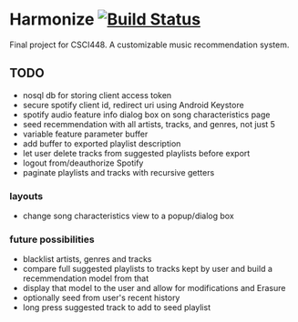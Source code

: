 # Harmonize [![Build Status](https://travis-ci.com/danielpersonius/Harmonize.svg?branch=master)](https://travis-ci.com/danielpersonius/Harmonize)
Final project for CSCI448. A customizable music recommendation system.

## TODO
- nosql db for storing client access token
- secure spotify client id, redirect uri using Android Keystore
- spotify audio feature info dialog box on song characteristics page
- seed recemmendation with all artists, tracks, and genres, not just 5
- variable feature parameter buffer
- add buffer to exported playlist description
- let user delete tracks from suggested playlists before export 
- logout from/deauthorize Spotify 
- paginate playlists and tracks with recursive getters

### layouts
- change song characteristics view to a popup/dialog box

### future possibilities
- blacklist artists, genres and tracks
- compare full suggested playlists to tracks kept by user and build a recemmendation model from that
- display that model to the user and allow for modifications and Erasure
- optionally seed from user's recent history
- long press suggested track to add to seed playlist
